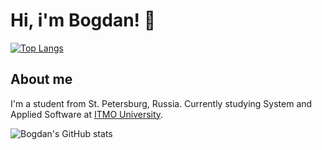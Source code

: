 # Hi, i'm Bogdan! 👋

[![Top Langs](https://github-readme-stats.vercel.app/api/top-langs/?username=BZ6&layout=compact&theme=vision-friendly-dark)](https://github.com/anuraghazra/github-readme-stats)

## About me

I'm a student from St. Petersburg, Russia.
Currently studying System and Applied Software at [ITMO University](https://itmo.ru/).

![Bogdan's GitHub stats](https://github-readme-streak-stats.herokuapp.com/?user=BZ6&theme=dark)

